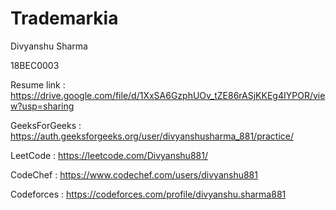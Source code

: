 # Trademarkia

Divyanshu Sharma

18BEC0003

Resume link : https://drive.google.com/file/d/1XxSA6GzphUOv_tZE86rASjKKEg4IYPOR/view?usp=sharing

GeeksForGeeks : https://auth.geeksforgeeks.org/user/divyanshusharma_881/practice/

LeetCode : https://leetcode.com/Divyanshu881/

CodeChef : https://www.codechef.com/users/divyanshu881

Codeforces : https://codeforces.com/profile/divyanshu.sharma881
